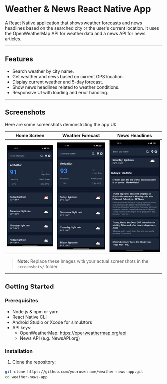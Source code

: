 # Weather & News React Native App

A React Native application that shows weather forecasts and news headlines based on the searched city or the user's current location. It uses the OpenWeatherMap API for weather data and a news API for news articles.

---

## Features

- Search weather by city name.
- Get weather and news based on current GPS location.
- Display current weather and 5-day forecast.
- Show news headlines related to weather conditions.
- Responsive UI with loading and error handling.

---

## Screenshots

Here are some screenshots demonstrating the app UI:

| Home Screen          | Weather Forecast       | News Headlines        |
|----------------------|-----------------------|----------------------|
| ![Home Screen](./screenshots/homepage.png) | ![Forecast](./screenshots/home1.png) | ![News](./screenshots/news.png) | ![setting](./screenshots/setting.png) | ![search](./screenshots/search.png) |

> **Note:** Replace these images with your actual screenshots in the `screenshots/` folder.

---

## Getting Started

### Prerequisites

- Node.js & npm or yarn
- React Native CLI
- Android Studio or Xcode for simulators
- API keys:
  - OpenWeatherMap: https://openweathermap.org/api
  - News API (e.g. NewsAPI.org)

### Installation

1. Clone the repository:

```bash
git clone https://github.com/yourusername/weather-news-app.git
cd weather-news-app
